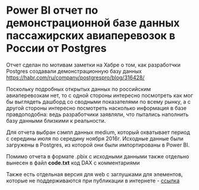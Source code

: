 # Power BI отчет по демонстрационной базе данных пассажирских авиаперевозок в России от Postgres

Отчет сделан по мотивам заметки на Хабре о том, как разработчки Postgres  создавали демонстрационную базу данных https://habr.com/ru/company/postgrespro/blog/316428/ 

Поскольку подробных открытых данных по российским авиаперевозкам нет, то с одной стороны интересно посмотреть как мог бы выглядеть дашборд со сводными показателями по всему рынку, а с другой стороны интересно посмотреть насколько информация в базе правдоподобна: ведь разработчики заявляли, что пытались наполнить базу данными близкими  к реальности.  

Для отчета выбран сэмпл данных medium, который  охватывает период с середины июля по середину ноября 2016г. Исходные данные были загружены в Postgres, из которой они были импортированы в Power BI.  

Помимо отчета в формате .pbix с исходными данными также отдельно вынесен в файл **code.txt** код DAX с комментариями

Также есть отдельная версия для web c заглушками для элементов, которые не поддерживаются при публикации в интернете - [ссылка](https://app.powerbi.com/view?r=eyJrIjoiN2UxMzJhMDEtOTUxNC00ZDg5LWE1ZGEtYjkxN2FmMTE3MWI3IiwidCI6IjU5OGVhN2U3LTc5OWYtNDUyZi1iNGU3LTQwMzFjMzc0MTJjYyIsImMiOjl9) 
